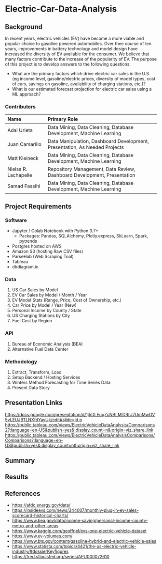 # Electric-Car-Data-Analysis

## Background
In recent years, electric vehicles (EV) have become a more viable and popular choice to gasoline powered automobiles. Over thee course of ten years, improvements in battery technology and model design have increased the diversity of EV available for the consumer. We believe that many factors contribute to the increase of the popularity of EV. The purpose of this project is to develop answers to the following questions:

- What are the primary factors which drive electric car sales in the U.S. (eg income level, gasoline/electric prices, diversity of model types, cost of cars, savings on gasoline, availability of charging stations, etc.)?
- What is our estimated forecast projection for electric car sales using a ML approach?

### Contributers

| Name | Primary Role |
|:---|:---|
| Adai Urieta |Data Mining, Data Cleaning, Database Development, Machine Learning|
| Juan Camarillo |Data Manipulation, Dashboard Development, Presentation, As Needed Projects|
| Matt Kleineck |Data Mining, Data Cleaning, Database Development, Machine Learning| 
| Nielsa R. Lachapelle |Repository Management, Data Review, Dashboard Development, Presentation|
| Samad Fassihi |Data Mining, Data Cleaning, Database Development, Machine Learning|


## Project Requirements

### Software
- Jupyter / Colab Notebook with Python 3.7+
  - Packages: Pandas, SQLAlchemy, Plotly.express, SkLearn, Spark, pytrends
- Postgres hosted on AWS
- Amazon S3 (hosting Raw CSV files)
- ParseHub (Web Scraping Tool)
- Tableau
- dbdiagram.io

### Data
1. US Car Sales by Model
2. EV Car Sales by Model / Month / Year
3. EV Model Stats (Range, Price, Cost of Ownership, etc.)
4. Car Price by Model / Year (New)
5. Personal Income by County / State
6. US Charging Stations by City
7. Fuel Cost by Region

### API
1. Bureau of Economic Analysis (BEA)
2. Alternative Fuel Data Center

### Methodology
1. Extract, Transform, Load
2. Setup Backend / Hosting Services
3. Winters Method Forecasting for Time Series Data
4. Present Data Story

## Presentation Links
https://docs.google.com/presentation/d/1j5DLEuqZcNBLMlDRIU7UmMwGV5vLEUJBTLNXfdYayUk/edit#slide=id.p
https://public.tableau.com/views/ElectricVehicleDataAnalysis/Comparisons2?:language=en-US&publish=yes&:display_count=n&:origin=viz_share_link
https://public.tableau.com/views/ElectricVehicleDataAnalysisComparisons/Comparisons?:language=en-US&publish=yes&:display_count=n&:origin=viz_share_link

## Summary


## Results


## References
- https://afdc.energy.gov/data/
- https://insideevs.com/news/344007/monthly-plug-in-ev-sales-scorecard-historical-charts/
- https://www.bea.gov/data/income-saving/personal-income-county-metro-and-other-areas
- https://www.kaggle.com/geoffnel/evs-one-electric-vehicle-dataset
- https://www.ev-volumes.com/
- https://www.bts.gov/content/gasoline-hybrid-and-electric-vehicle-sales
- https://www.statista.com/topics/4421/the-us-electric-vehicle-industry/#dossierKeyfigures
- https://fred.stlouisfed.org/series/APU000072610



